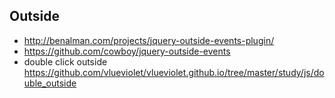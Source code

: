 ## Outside

* http://benalman.com/projects/jquery-outside-events-plugin/
* https://github.com/cowboy/jquery-outside-events
* double click outside
https://github.com/vlueviolet/vlueviolet.github.io/tree/master/study/js/double_outside
